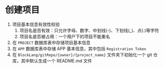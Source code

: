 # 创建项目

1. 项目基本信息有效性校验
   1. 项目名是否有效：只允许字母、数字、中划线(-)、下划线(_)、点(.)等字符
   2. 项目名是否被占用：一个用户下的项目不能重名
2. 在 `PROJECT` 数据库表中存储项目基本信息
3. 在 `APP` 数据库表中存储 APP 基本信息，其中包括 `Registration Token`
4. 在 `BlockLang/gitRepo/{owner}/{project_name}` 文件夹下初始化一个 git 仓库，其中默认生成一个 README.md 文件